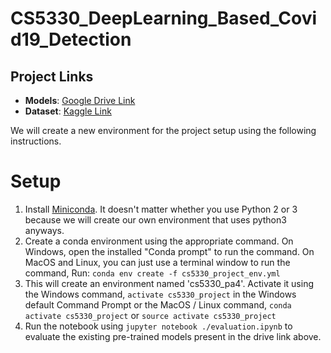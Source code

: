 # CS5330_DeepLearning_Based_Covid19_Detection

## Project Links
- **Models**: [Google Drive Link](https://drive.google.com/drive/folders/1sqLyBZl5FHT4OAoKN1_Doi1BJ0ZWMb1m?usp=drive_link)
- **Dataset**: [Kaggle Link](https://www.kaggle.com/code/drorchen/diagnosis-of-covid19-pneumonia-and-tuberculosis#Goal)

We will create a new environment for the project setup using the following instructions.


# Setup
1. Install [Miniconda](https://conda.io/miniconda.html). It doesn't matter whether you use Python 2 or 3 because we will create our own environment that uses python3 anyways.
2. Create a conda environment using the appropriate command. On Windows, open the installed "Conda prompt" to run the command. On MacOS and Linux, you can just use a terminal window to run the command, Run: `conda env create -f cs5330_project_env.yml`
3. This will create an environment named 'cs5330_pa4'. Activate it using the Windows command, `activate cs5330_project` in the Windows default Command Prompt or the MacOS / Linux command, `conda activate cs5330_project` or `source activate cs5330_project`
4. Run the notebook using `jupyter notebook ./evaluation.ipynb` to evaluate the existing pre-trained models present in the drive link above.
